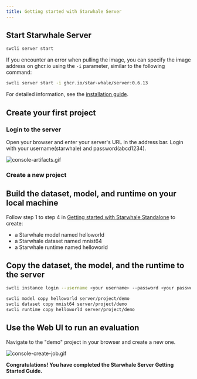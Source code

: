 ```yaml
---
title: Getting started with Starwhale Server
---
```


## Start Starwhale Server

```bash
swcli server start
```

If you encounter an error when pulling the image, you can specify the image address on ghcr.io using the `-i` parameter, similar to the following command:

```bash
swcli server start -i ghcr.io/star-whale/server:0.6.13
```

For detailed information, see the [installation guide](../server/installation/index.md).

## Create your first project

### Login to the server

Open your browser and enter your server's URL in the address bar. Login with your username(starwhale) and password(abcd1234).

![console-artifacts.gif](https://starwhale-examples.oss-cn-beijing.aliyuncs.com/docs/console-artifacts.gif)

### Create a new project

## Build the dataset, model, and runtime on your local machine

Follow step 1 to step 4 in [Getting started with Starwhale Standalone](standalone) to create:

- a Starwhale model named helloworld
- a Starwhale dataset named mnist64
- a Starwhale runtime named helloworld

## Copy the dataset, the model, and the runtime to the server

```bash
swcli instance login --username <your username> --password <your password> --alias server <Your Server URL>

swcli model copy helloworld server/project/demo
swcli dataset copy mnist64 server/project/demo
swcli runtime copy helloworld server/project/demo
```

## Use the Web UI to run an evaluation

Navigate to the "demo" project in your browser and create a new one.

![console-create-job.gif](https://starwhale-examples.oss-cn-beijing.aliyuncs.com/docs/console-create-job.gif)

**Congratulations! You have completed the Starwhale Server Getting Started Guide.**

